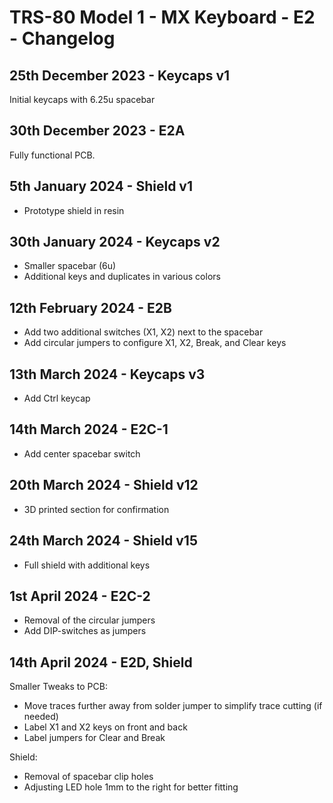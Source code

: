 # TRS-80 Model 1 - MX Keyboard - E2 - Changelog

## 25th December 2023 - Keycaps v1

Initial keycaps with 6.25u spacebar

## 30th December 2023 - E2A

Fully functional PCB.

## 5th January 2024 - Shield v1

- Prototype shield in resin

## 30th January 2024 - Keycaps v2

- Smaller spacebar (6u)
- Additional keys and duplicates in various colors

## 12th February 2024 - E2B

- Add two additional switches (X1, X2) next to the spacebar
- Add circular jumpers to configure X1, X2, Break, and Clear keys

## 13th March 2024 - Keycaps v3

- Add Ctrl keycap

## 14th March 2024 - E2C-1

- Add center spacebar switch

## 20th March 2024 - Shield v12

- 3D printed section for confirmation

## 24th March 2024 - Shield v15

- Full shield with additional keys

## 1st April 2024 - E2C-2

- Removal of the circular jumpers
- Add DIP-switches as jumpers

## 14th April 2024 - E2D, Shield

Smaller Tweaks to PCB:

- Move traces further away from solder jumper to simplify trace cutting (if needed)
- Label X1 and X2 keys on front and back
- Label jumpers for Clear and Break

Shield:

- Removal of spacebar clip holes
- Adjusting LED hole 1mm to the right for better fitting

